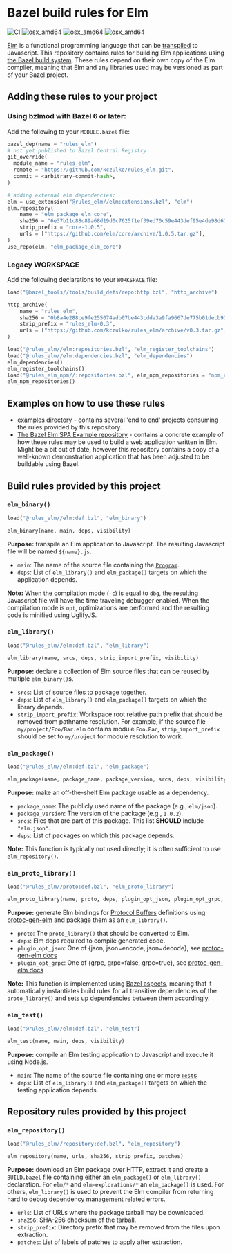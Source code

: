 # Bazel build rules for Elm

![CI](https://github.com/kczulko/rules_elm/actions/workflows/workflow.yaml/badge.svg)
![osx_amd64](https://img.shields.io/badge/platform-linux__amd64-orange)
![osx_amd64](https://img.shields.io/badge/platform-osx__arm64-orange)
![osx_amd64](https://img.shields.io/badge/platform-osx__amd64-orange)

[Elm](https://elm-lang.org/) is a functional programming language that
can be [transpiled](https://en.wikipedia.org/wiki/Source-to-source_compiler)
to Javascript. This repository contains rules for building Elm
applications using [the Bazel build system](https://bazel.build/). These
rules depend on their own copy of the Elm compiler, meaning that Elm and
any libraries used may be versioned as part of your Bazel project.

## Adding these rules to your project

### Using bzlmod with Bazel 6 or later:

Add the following to your `MODULE.bazel` file:

```python
bazel_dep(name = "rules_elm")
# not yet published to Bazel Central Registry
git_override(
  module_name = "rules_elm",
  remote = "https://github.com/kczulko/rules_elm.git",
  commit = <arbitrary-commit-hash>,
)

# adding external elm dependencies:
elm = use_extension("@rules_elm//elm:extensions.bzl", "elm")
elm.repository(
    name = "elm_package_elm_core",
    sha256 = "6e37b11c88c89a68d19d0c7625f1ef39ed70c59e443def95e4de98d6748c80a7",
    strip_prefix = "core-1.0.5",
    urls = ["https://github.com/elm/core/archive/1.0.5.tar.gz"],
)
use_repo(elm, "elm_package_elm_core")
```

### Legacy WORKSPACE

Add the following declarations to your `WORKSPACE` file:

```python
load("@bazel_tools//tools/build_defs/repo:http.bzl", "http_archive")

http_archive(
    name = "rules_elm",
    sha256 = "0b8a4e288ce9fe255074adb07be443cdda3a9fa9667de775b01decb93507a6d7",
    strip_prefix = "rules_elm-0.3",
    urls = ["https://github.com/kczulko/rules_elm/archive/v0.3.tar.gz"],
)

load("@rules_elm//elm:repositories.bzl", "elm_register_toolchains")
load("@rules_elm//elm:dependencies.bzl", "elm_dependencies")
elm_dependencies()
elm_register_toolchains()
load("@rules_elm_npm//:repositories.bzl", elm_npm_repositories = "npm_repositories")
elm_npm_repositories()
```

## Examples on how to use these rules

- [examples directory](./examples) - contains several 'end to end' projects consuming
  the rules provided by this repository.
- [The Bazel Elm SPA Example repository](https://github.com/EdSchouten/bazel-elm-spa-example) -
  contains a concrete example of how these rules may be used to build a
  web application written in Elm. Might be a bit out of date, however this
  repository contains a copy of a well-known demonstration application that
  has been adjusted to be buildable using Bazel.

## Build rules provided by this project

### `elm_binary()`

```python
load("@rules_elm//elm:def.bzl", "elm_binary")

elm_binary(name, main, deps, visibility)
```

**Purpose:** transpile an Elm application to Javascript. The resulting
Javascript file will be named `${name}.js`.

- `main`: The name of the source file containing the
  [`Program`](https://package.elm-lang.org/packages/elm/core/latest/Platform#Program).
- `deps`: List of `elm_library()` and `elm_package()` targets on which
  the application depends.

**Note:** When the compilation mode (`-c`) is equal to `dbg`, the
resulting Javascript file will have the time traveling debugger enabled.
When the compilation mode is `opt`, optimizations are performed and the
resulting code is minified using UglifyJS.

### `elm_library()`

```python
load("@rules_elm//elm:def.bzl", "elm_library")

elm_library(name, srcs, deps, strip_import_prefix, visibility)
```

**Purpose:** declare a collection of Elm source files that can be reused
by multiple `elm_binary()`s.

- `srcs`: List of source files to package together.
- `deps`: List of `elm_library()` and `elm_package()` targets on which
  the library depends.
- `strip_import_prefix`: Workspace root relative path prefix that should
  be removed from pathname resolution. For example, if the source file
  `my/project/Foo/Bar.elm` contains module `Foo.Bar`,
  `strip_import_prefix` should be set to `my/project` for module
  resolution to work.

### `elm_package()`

```python
load("@rules_elm//elm:def.bzl", "elm_package")

elm_package(name, package_name, package_version, srcs, deps, visibility)
```

**Purpose:** make an off-the-shelf Elm package usable as a dependency.

- `package_name`: The publicly used name of the package (e.g.,
  `elm/json`).
- `package_version`: The version of the package (e.g., `1.0.2`).
- `srcs`: Files that are part of this package. This list **SHOULD**
  include `"elm.json"`.
- `deps`: List of packages on which this package depends.

**Note:** This function is typically not used directly; it is often
sufficient to use `elm_repository()`.

### `elm_proto_library()`

```python
load("@rules_elm//proto:def.bzl", "elm_proto_library")

elm_proto_library(name, proto, deps, plugin_opt_json, plugin_opt_grpc, visibility)
```

**Purpose:** generate Elm bindings for [Protocol Buffers](https://developers.google.com/protocol-buffers/)
definitions using [protoc-gen-elm](https://www.npmjs.com/package/protoc-gen-elm)
and package them as an `elm_library()`.

- `proto`: The `proto_library()` that should be converted to Elm.
- `deps`: Elm deps required to compile generated code.
- `plugin_opt_json`: One of {json, json=encode, json=decode},
   see [protoc-gen-elm docs](https://www.npmjs.com/package/protoc-gen-elm)
- `plugin_opt_grpc`: One of {grpc, grpc=false, grpc=true},
   see [protoc-gen-elm docs](https://www.npmjs.com/package/protoc-gen-elm)

**Note:** This function is implemented using [Bazel aspects](https://docs.bazel.build/versions/master/skylark/aspects.html),
meaning that it automatically instantiates build rules for all
transitive dependencies of the `proto_library()` and sets up
dependencies between them accordingly.

### `elm_test()`

```python
load("@rules_elm//elm:def.bzl", "elm_test")

elm_test(name, main, deps, visibility)
```

**Purpose:** compile an Elm testing application to Javascript and
execute it using Node.js.

- `main`: The name of the source file containing one or more
  [`Test`s](https://package.elm-lang.org/packages/elm-explorations/test/1.2.1/Test#Test)
- `deps`: List of `elm_library()` and `elm_package()` targets on which
  the testing application depends.

## Repository rules provided by this project

### `elm_repository()`

```python
load("@rules_elm//repository:def.bzl", "elm_repository")

elm_repository(name, urls, sha256, strip_prefix, patches)
```

**Purpose:** download an Elm package over HTTP, extract it and create a
`BUILD.bazel` file containing either an `elm_package()` or `elm_library()`
declaration. For `elm/*` and `elm-explorations/*` an `elm_package()` is
used. For others, `elm_library()` is used to prevent the Elm compiler
from returning hard to debug dependency management related errors.

- `urls`: List of URLs where the package tarball may be downloaded.
- `sha256`: SHA-256 checksum of the tarball.
- `strip_prefix`: Directory prefix that may be removed from the files
  upon extraction.
- `patches`: List of labels of patches to apply after extraction.
